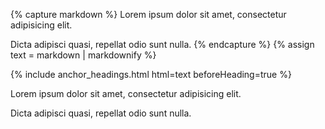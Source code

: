 ---
---

{% capture markdown %}
Lorem ipsum dolor sit amet, consectetur adipisicing elit.

Dicta adipisci quasi, repellat odio sunt nulla.
{% endcapture %}
{% assign text = markdown | markdownify %}

<div>
{% include anchor_headings.html html=text beforeHeading=true %}
</div>

<!-- /// -->

<div>
<p>Lorem ipsum dolor sit amet, consectetur adipisicing elit.</p>

<p>Dicta adipisci quasi, repellat odio sunt nulla.</p>
</div>
